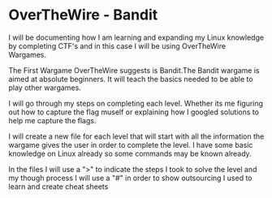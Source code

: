 
# OverTheWire - Bandit

I will be documenting how I am learning and expanding my Linux knowledge by completing CTF's and in this case I will be using OverTheWire Wargames. 

The First Wargame OverTheWire suggests is Bandit.The Bandit wargame is aimed at absolute beginners. It will teach the basics needed to be able to play other wargames.

I will go through my steps on completing each level. Whether its me figuring out how to capture the flag muself or explaining how I googled solutions to help me capture the flags. 

I will create a new file for each level that will start with all the information the wargame gives the user in order to complete the level. I have some basic knowledge on Linux already so some commands may be known already. 

In the files I will use a ">" to indicate the steps I took to solve the level and my though process 
I will use a "#" in order to show outsourcing I used to learn and create cheat sheets 
